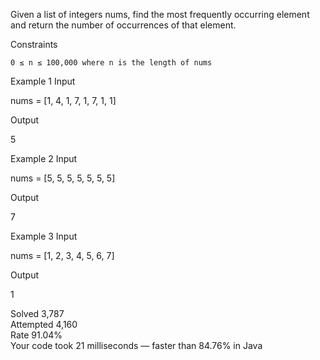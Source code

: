 Given a list of integers nums, find the most frequently occurring element and return the number of occurrences of that element.

Constraints

    0 ≤ n ≤ 100,000 where n is the length of nums

Example 1
Input

nums = [1, 4, 1, 7, 1, 7, 1, 1]

Output

5

Example 2
Input

nums = [5, 5, 5, 5, 5, 5, 5]

Output

7

Example 3
Input

nums = [1, 2, 3, 4, 5, 6, 7]

Output

1

Solved 3,787  
Attempted 4,160  
Rate 91.04%  
Your code took 21 milliseconds — faster than 84.76% in Java